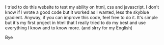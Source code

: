 I tried to do this website to test my ability on html, css and javascript. I don't know if I wrote a good code but it worked as I wanted, less the skyblue gradient. Anyway, if you can improve this code, feel free to do it. It's simple but it's my first project in html that I really tried to do my best and use everything I know and to know more.
(and slrry for my English)

Bye


